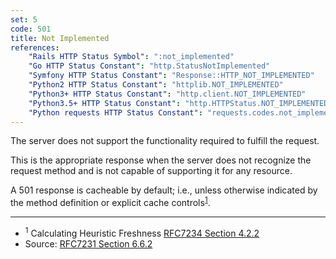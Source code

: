 ```yaml
---
set: 5
code: 501
title: Not Implemented
references:
    "Rails HTTP Status Symbol": ":not_implemented"
    "Go HTTP Status Constant": "http.StatusNotImplemented"
    "Symfony HTTP Status Constant": "Response::HTTP_NOT_IMPLEMENTED"
    "Python2 HTTP Status Constant": "httplib.NOT_IMPLEMENTED"
    "Python3+ HTTP Status Constant": "http.client.NOT_IMPLEMENTED"
    "Python3.5+ HTTP Status Constant": "http.HTTPStatus.NOT_IMPLEMENTED"
    "Python requests HTTP Status Constant": "requests.codes.not_implemented"
---
```


The server does not support the functionality required to fulfill the request.

This is the appropriate response when the server does not recognize the request method and is not capable of supporting it for any resource.

A 501 response is cacheable by default; i.e., unless otherwise indicated by the method definition or explicit cache controls<sup>[1](#ref-1)</sup>.

---

* <span id="ref-1"><sup>1</sup> Calculating Heuristic Freshness
[RFC7234 Section 4.2.2][2]</span>
* Source: [RFC7231 Section 6.6.2][1]

[1]: <http://tools.ietf.org/html/rfc7231#section-6.6.2>
[2]: <http://tools.ietf.org/html/rfc7234#section-4.2.2>
